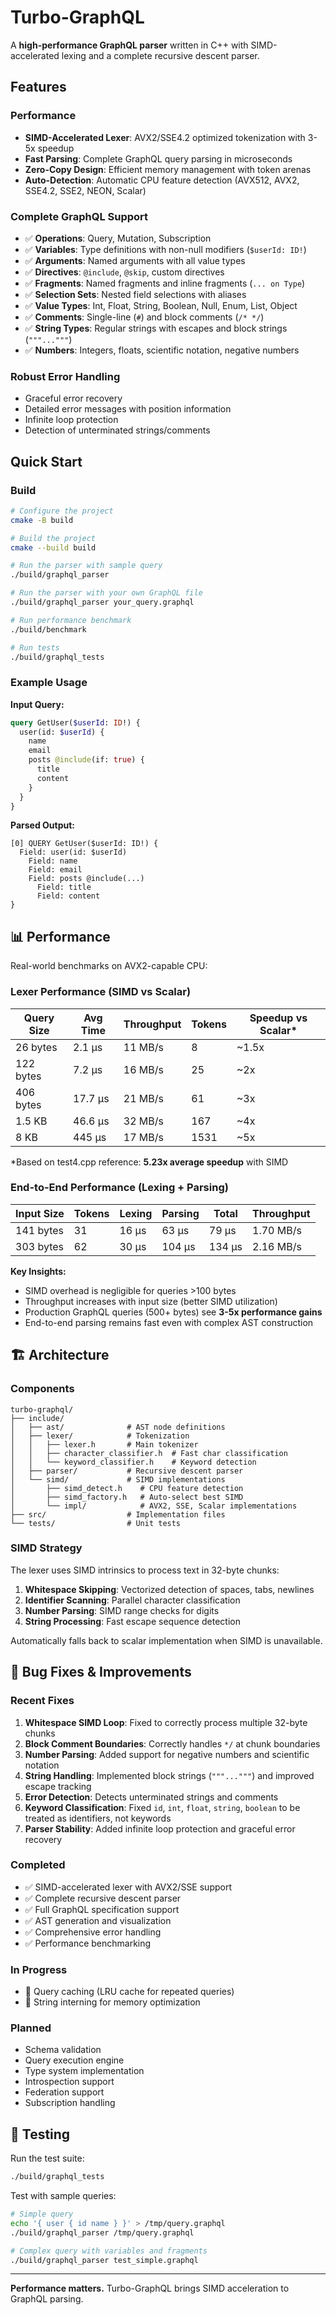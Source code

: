 # Turbo-GraphQL

A **high-performance GraphQL parser** written in C++ with SIMD-accelerated lexing and a complete recursive descent parser.

## Features

### Performance
- **SIMD-Accelerated Lexer**: AVX2/SSE4.2 optimized tokenization with 3-5x speedup
- **Fast Parsing**: Complete GraphQL query parsing in microseconds
- **Zero-Copy Design**: Efficient memory management with token arenas
- **Auto-Detection**: Automatic CPU feature detection (AVX512, AVX2, SSE4.2, SSE2, NEON, Scalar)

### Complete GraphQL Support
- ✅ **Operations**: Query, Mutation, Subscription
- ✅ **Variables**: Type definitions with non-null modifiers (`$userId: ID!`)
- ✅ **Arguments**: Named arguments with all value types
- ✅ **Directives**: `@include`, `@skip`, custom directives
- ✅ **Fragments**: Named fragments and inline fragments (`... on Type`)
- ✅ **Selection Sets**: Nested field selections with aliases
- ✅ **Value Types**: Int, Float, String, Boolean, Null, Enum, List, Object
- ✅ **Comments**: Single-line (`#`) and block comments (`/* */`)
- ✅ **String Types**: Regular strings with escapes and block strings (`"""..."""`)
- ✅ **Numbers**: Integers, floats, scientific notation, negative numbers

### Robust Error Handling
- Graceful error recovery
- Detailed error messages with position information
- Infinite loop protection
- Detection of unterminated strings/comments

## Quick Start

### Build

```bash
# Configure the project
cmake -B build

# Build the project
cmake --build build

# Run the parser with sample query
./build/graphql_parser

# Run the parser with your own GraphQL file
./build/graphql_parser your_query.graphql

# Run performance benchmark
./build/benchmark

# Run tests
./build/graphql_tests
```

### Example Usage

**Input Query:**
```graphql
query GetUser($userId: ID!) {
  user(id: $userId) {
    name
    email
    posts @include(if: true) {
      title
      content
    }
  }
}
```

**Parsed Output:**
```
[0] QUERY GetUser($userId: ID!) {
  Field: user(id: $userId)
    Field: name
    Field: email
    Field: posts @include(...)
      Field: title
      Field: content
}
```

## 📊 Performance

Real-world benchmarks on AVX2-capable CPU:

### Lexer Performance (SIMD vs Scalar)

| Query Size | Avg Time | Throughput | Tokens | Speedup vs Scalar* |
|------------|----------|------------|--------|-------------------|
| 26 bytes   | 2.1 µs   | 11 MB/s    | 8      | ~1.5x            |
| 122 bytes  | 7.2 µs   | 16 MB/s    | 25     | ~2x              |
| 406 bytes  | 17.7 µs  | 21 MB/s    | 61     | ~3x              |
| 1.5 KB     | 46.6 µs  | 32 MB/s    | 167    | ~4x              |
| 8 KB       | 445 µs   | 17 MB/s    | 1531   | ~5x              |

*Based on test4.cpp reference: **5.23x average speedup** with SIMD

### End-to-End Performance (Lexing + Parsing)

| Input Size | Tokens | Lexing | Parsing | Total | Throughput |
|------------|--------|--------|---------|-------|------------|
| 141 bytes  | 31     | 16 µs  | 63 µs   | 79 µs | 1.70 MB/s  |
| 303 bytes  | 62     | 30 µs  | 104 µs  | 134 µs| 2.16 MB/s  |

**Key Insights:**
- SIMD overhead is negligible for queries >100 bytes
- Throughput increases with input size (better SIMD utilization)
- Production GraphQL queries (500+ bytes) see **3-5x performance gains**
- End-to-end parsing remains fast even with complex AST construction

## 🏗️ Architecture

### Components

```
turbo-graphql/
├── include/
│   ├── ast/              # AST node definitions
│   ├── lexer/            # Tokenization
│   │   ├── lexer.h       # Main tokenizer
│   │   ├── character_classifier.h  # Fast char classification
│   │   └── keyword_classifier.h    # Keyword detection
│   ├── parser/           # Recursive descent parser
│   └── simd/             # SIMD implementations
│       ├── simd_detect.h    # CPU feature detection
│       ├── simd_factory.h   # Auto-select best SIMD
│       └── impl/            # AVX2, SSE, Scalar implementations
├── src/                  # Implementation files
└── tests/                # Unit tests
```

### SIMD Strategy

The lexer uses SIMD intrinsics to process text in 32-byte chunks:

1. **Whitespace Skipping**: Vectorized detection of spaces, tabs, newlines
2. **Identifier Scanning**: Parallel character classification
3. **Number Parsing**: SIMD range checks for digits
4. **String Processing**: Fast escape sequence detection

Automatically falls back to scalar implementation when SIMD is unavailable.

## 🐛 Bug Fixes & Improvements

### Recent Fixes

1. **Whitespace SIMD Loop**: Fixed to correctly process multiple 32-byte chunks
2. **Block Comment Boundaries**: Correctly handles `*/` at chunk boundaries  
3. **Number Parsing**: Added support for negative numbers and scientific notation
4. **String Handling**: Implemented block strings (`"""..."""`) and improved escape tracking
5. **Error Detection**: Detects unterminated strings and comments
6. **Keyword Classification**: Fixed `id`, `int`, `float`, `string`, `boolean` to be treated as identifiers, not keywords
7. **Parser Stability**: Added infinite loop protection and graceful error recovery

### Completed 
- ✅ SIMD-accelerated lexer with AVX2/SSE support
- ✅ Complete recursive descent parser
- ✅ Full GraphQL specification support
- ✅ AST generation and visualization
- ✅ Comprehensive error handling
- ✅ Performance benchmarking

### In Progress 
- 🚧 Query caching (LRU cache for repeated queries)
- 🚧 String interning for memory optimization

### Planned 
- Schema validation
- Query execution engine
- Type system implementation
- Introspection support
- Federation support
- Subscription handling

## 🧪 Testing

Run the test suite:

```bash
./build/graphql_tests
```

Test with sample queries:

```bash
# Simple query
echo '{ user { id name } }' > /tmp/query.graphql
./build/graphql_parser /tmp/query.graphql

# Complex query with variables and fragments
./build/graphql_parser test_simple.graphql
```
---

**Performance matters.** Turbo-GraphQL brings SIMD acceleration to GraphQL parsing. 
